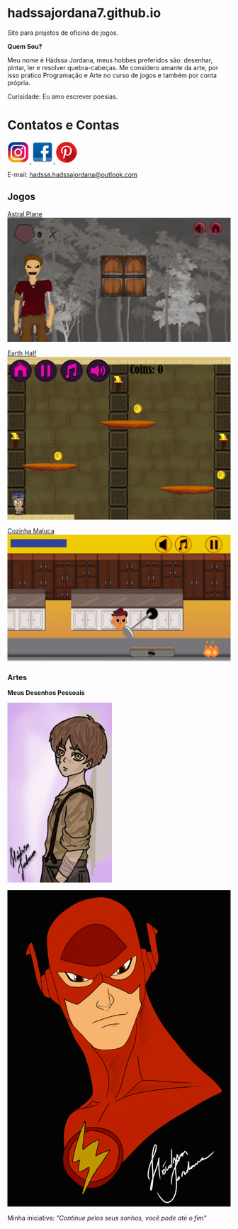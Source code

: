 # hadssajordana7.github.io
Site para projetos de oficina de jogos.

**Quem Sou?**

  Meu nome é Hádssa Jordana, meus hobbes preferidos são:
desenhar, pintar, ler e resolver quebra-cabeças.
Me considero amante da arte, por isso pratico 
Programação e Arte no curso de jogos e também por conta
própria.

Curisidade: Eu amo escrever poesias. 

# Contatos e Contas

<a href="https://www.instagram.com/hadssa.cavalcanti/" target= "_blank"> ![Instagram](insta.png) </a> 
<a href="https://www.facebook.com/hadssa.jordana.3" target= "_blank"> ![Facebook](facebook.png) </a> 
<a href="https://br.pinterest.com/hdssajordana/art/" target= "_blank"> ![Pinterest](pinterest.png) </a> 

E-mail: hadssa.hadssajordana@outlook.com

## Jogos

<a href="https://raixasantos.github.io/AstralPlane/" target= "_blank">Astral Plane </a>
![Imagem1](astralplane.png)

<a href="https://hadssajordana7.github.io/earthhalf" target= "_blank">Earth Half </a>
![Imagem1](earthhalf.png)

<a href="https://hadssajordana7.github.io/cozinhamaluca/" target= "_blank">Cozinha Maluca </a>
![Imagem1](cozinhamaluca.png)

### Artes

**Meus Desenhos Pessoais** 

![Imagem1](Eren.png)

![Flash](flash.png)


Minha iniciativa: _"Continue pelos seus sonhos, você pode até o fim"_ 

                                        

